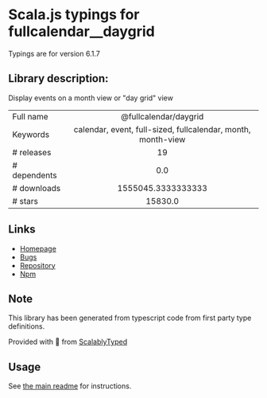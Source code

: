 
# Scala.js typings for fullcalendar__daygrid

Typings are for version 6.1.7

## Library description:
Display events on a month view or "day grid" view

|                    |                 |
| ------------------ | :-------------: |
| Full name          | @fullcalendar/daygrid |
| Keywords           | calendar, event, full-sized, fullcalendar, month, month-view |
| # releases         | 19 |
| # dependents       | 0.0 |
| # downloads        | 1555045.3333333333 |
| # stars            | 15830.0 |

## Links
- [Homepage](https://fullcalendar.io/docs/month-view)
- [Bugs](https://fullcalendar.io/reporting-bugs)
- [Repository](https://github.com/fullcalendar/fullcalendar)
- [Npm](https://www.npmjs.com/package/%40fullcalendar%2Fdaygrid)
    


## Note
This library has been generated from typescript code from first party type definitions.

Provided with :purple_heart: from [ScalablyTyped](https://github.com/oyvindberg/ScalablyTyped)

## Usage
See [the main readme](../../readme.md) for instructions.


